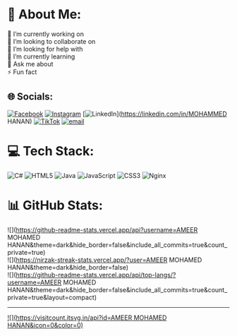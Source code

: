 # 💫 About Me:
🔭 I’m currently working on<br>👯 I’m looking to collaborate on<br>🤝 I’m looking for help with<br>🌱 I’m currently learning<br>💬 Ask me about<br>⚡ Fun fact


## 🌐 Socials:
[![Facebook](https://img.shields.io/badge/Facebook-%231877F2.svg?logo=Facebook&logoColor=white)](https://facebook.com/https://www.facebook.com/share/16SmETfhcy/) [![Instagram](https://img.shields.io/badge/Instagram-%23E4405F.svg?logo=Instagram&logoColor=white)](https://instagram.com/https://www.instagram.com/hanu_0217?igsh=OGdhMWkzaTliYmpo) [![LinkedIn](https://img.shields.io/badge/LinkedIn-%230077B5.svg?logo=linkedin&logoColor=white)](https://linkedin.com/in/MOHAMMED HANAN) [![TikTok](https://img.shields.io/badge/TikTok-%23000000.svg?logo=TikTok&logoColor=white)](https://tiktok.com/@https://www.tiktok.com/@myqueen....h?_t=ZS-8whMgHHiANz&_r=1) [![email](https://img.shields.io/badge/Email-D14836?logo=gmail&logoColor=white)](mailto:afhanan2005@gmail.com) 

# 💻 Tech Stack:
![C#](https://img.shields.io/badge/c%23-%23239120.svg?style=for-the-badge&logo=csharp&logoColor=white) ![HTML5](https://img.shields.io/badge/html5-%23E34F26.svg?style=for-the-badge&logo=html5&logoColor=white) ![Java](https://img.shields.io/badge/java-%23ED8B00.svg?style=for-the-badge&logo=openjdk&logoColor=white) ![JavaScript](https://img.shields.io/badge/javascript-%23323330.svg?style=for-the-badge&logo=javascript&logoColor=%23F7DF1E) ![CSS3](https://img.shields.io/badge/css3-%231572B6.svg?style=for-the-badge&logo=css3&logoColor=white) ![Nginx](https://img.shields.io/badge/nginx-%23009639.svg?style=for-the-badge&logo=nginx&logoColor=white)
# 📊 GitHub Stats:
![](https://github-readme-stats.vercel.app/api?username=AMEER MOHAMED HANAN&theme=dark&hide_border=false&include_all_commits=true&count_private=true)<br/>
![](https://nirzak-streak-stats.vercel.app/?user=AMEER MOHAMED HANAN&theme=dark&hide_border=false)<br/>
![](https://github-readme-stats.vercel.app/api/top-langs/?username=AMEER MOHAMED HANAN&theme=dark&hide_border=false&include_all_commits=true&count_private=true&layout=compact)

---
[![](https://visitcount.itsvg.in/api?id=AMEER MOHAMED HANAN&icon=0&color=0)](https://visitcount.itsvg.in)

<!-- Proudly created with GPRM ( https://gprm.itsvg.in ) -->
